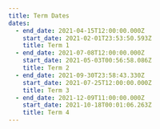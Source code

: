```yaml
---
title: Term Dates
dates:
  - end_date: 2021-04-15T12:00:00.000Z
    start_date: 2021-02-01T23:53:50.593Z
    title: Term 1
  - end_date: 2021-07-08T12:00:00.000Z
    start_date: 2021-05-03T00:56:58.086Z
    title: Term 2
  - end_date: 2021-09-30T23:58:43.330Z
    start_date: 2021-07-25T12:00:00.000Z
    title: Term 3
  - end_date: 2021-12-09T11:00:00.000Z
    start_date: 2021-10-18T00:01:06.263Z
    title: Term 4
---
```


